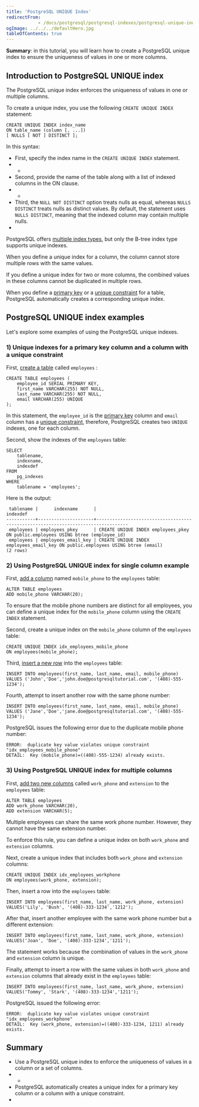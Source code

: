 ```yaml
---
title: 'PostgreSQL UNIQUE Index'
redirectFrom: 
            - /docs/postgresql/postgresql-indexes/postgresql-unique-index/
ogImage: ../../../defaultHero.jpg
tableOfContents: true
---
```


**Summary**: in this tutorial, you will learn how to create a PostgreSQL unique index to ensure the uniqueness of values in one or more columns.



## Introduction to PostgreSQL UNIQUE index



The PostgreSQL unique index enforces the uniqueness of values in one or multiple columns.



To create a unique index, you use the following `CREATE UNIQUE INDEX` statement:



```
CREATE UNIQUE INDEX index_name
ON table_name (column [, ...])
[ NULLS [ NOT ] DISTINCT ];
```



In this syntax:



- First, specify the index name in the `CREATE UNIQUE INDEX` statement.
- -
- Second, provide the name of the table along with a list of indexed columns in the ON clause.
- -
- Third, the `NULL NOT DISTINCT` option treats nulls as equal, whereas `NULLS DISTINCT` treats nulls as distinct values. By default, the statement uses `NULLS DISTINCT`, meaning that the indexed column may contain multiple nulls.
- 


PostgreSQL offers [multiple index types](https://www.postgresqltutorial.com/postgresql-indexes/postgresql-index-types/), but only the B-tree index type supports unique indexes.



When you define a unique index for a column, the column cannot store multiple rows with the same values.



If you define a unique index for two or more columns, the combined values in these columns cannot be duplicated in multiple rows.



When you define a [primary key](/docs/postgresql/postgresql-primary-key/) or a [unique constraint](https://www.postgresqltutorial.com/postgresql-tutorial/postgresql-unique-constraint) for a table, PostgreSQL automatically creates a corresponding unique index.



## PostgreSQL UNIQUE index examples



Let's explore some examples of using the PostgreSQL unique indexes.



### 1) Unique indexes for a primary key column and a column with a unique constraint



First, [create a table](/docs/postgresql/postgresql-create-table) called `employees` :



```
CREATE TABLE employees (
    employee_id SERIAL PRIMARY KEY,
    first_name VARCHAR(255) NOT NULL,
    last_name VARCHAR(255) NOT NULL,
    email VARCHAR(255) UNIQUE
);
```



In this statement, the `employee_id` is the [primary key](/docs/postgresql/postgresql-primary-key/) column and `email` column has a [unique constraint](https://www.postgresqltutorial.com/postgresql-tutorial/postgresql-unique-constraint), therefore, PostgreSQL creates two `UNIQUE` indexes, one for each column.



Second, show the indexes of the `employees` table:



```
SELECT
    tablename,
    indexname,
    indexdef
FROM
    pg_indexes
WHERE
    tablename = 'employees';
```



Here is the output:



```
 tablename |      indexname      |                                     indexdef
-----------+---------------------+----------------------------------------------------------------------------------
 employees | employees_pkey      | CREATE UNIQUE INDEX employees_pkey ON public.employees USING btree (employee_id)
 employees | employees_email_key | CREATE UNIQUE INDEX employees_email_key ON public.employees USING btree (email)
(2 rows)
```



### 2) Using PostgreSQL UNIQUE index for single column example



First, [add a column](/docs/postgresql/postgresql-add-column) named `mobile_phone` to the `employees` table:



```
ALTER TABLE employees
ADD mobile_phone VARCHAR(20);
```



To ensure that the mobile phone numbers are distinct for all employees, you can define a unique index for the `mobile_phone` column using the `CREATE INDEX` statement.



Second, create a unique index on the `mobile_phone` column of the `employees` table:



```
CREATE UNIQUE INDEX idx_employees_mobile_phone
ON employees(mobile_phone);
```



Third, [insert a new row](/docs/postgresql/postgresql-insert) into the `employees` table:



```
INSERT INTO employees(first_name, last_name, email, mobile_phone)
VALUES ('John','Doe','john.doe@postgresqltutorial.com', '(408)-555-1234');
```



Fourth, attempt to insert another row with the same phone number:



```
INSERT INTO employees(first_name, last_name, email, mobile_phone)
VALUES ('Jane','Doe','jane.doe@postgresqltutorial.com', '(408)-555-1234');
```



PostgreSQL issues the following error due to the duplicate mobile phone number:



```
ERROR:  duplicate key value violates unique constraint "idx_employees_mobile_phone"
DETAIL:  Key (mobile_phone)=((408)-555-1234) already exists.
```



### 3) Using PostgreSQL UNIQUE index for multiple columns



First, [add two new columns](/docs/postgresql/postgresql-add-column) called `work_phone` and `extension` to the `employees` table:



```
ALTER TABLE employees
ADD work_phone VARCHAR(20),
ADD extension VARCHAR(5);
```



Multiple employees can share the same work phone number. However, they cannot have the same extension number.



To enforce this rule, you can define a unique index on both `work_phone` and `extension` columns.



Next, create a unique index that includes both `work_phone` and `extension` columns:



```
CREATE UNIQUE INDEX idx_employees_workphone
ON employees(work_phone, extension);
```



Then, insert a row into the `employees` table:



```
INSERT INTO employees(first_name, last_name, work_phone, extension)
VALUES('Lily', 'Bush', '(408)-333-1234','1212');
```



After that, insert another employee with the same work phone number but a different extension:



```
INSERT INTO employees(first_name, last_name, work_phone, extension)
VALUES('Joan', 'Doe', '(408)-333-1234','1211');
```



The statement works because the combination of values in the `work_phone` and `extension` column is unique.



Finally, attempt to insert a row with the same values in both `work_phone` and `extension` columns that already exist in the `employees` table:



```
INSERT INTO employees(first_name, last_name, work_phone, extension)
VALUES('Tommy', 'Stark', '(408)-333-1234','1211');
```



PostgreSQL issued the following error:



```
ERROR:  duplicate key value violates unique constraint "idx_employees_workphone"
DETAIL:  Key (work_phone, extension)=((408)-333-1234, 1211) already exists.
```



## Summary



- Use a PostgreSQL unique index to enforce the uniqueness of values in a column or a set of columns.
- -
- PostgreSQL automatically creates a unique index for a primary key column or a column with a unique constraint.
- 
